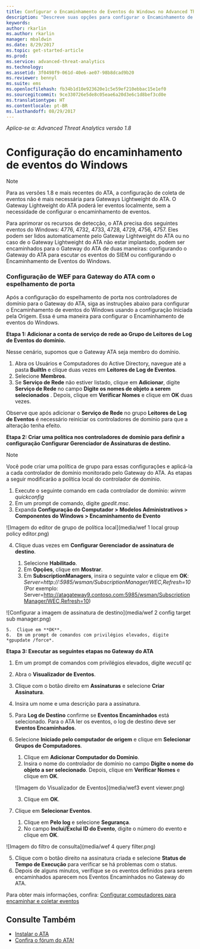 ```yaml
---
title: Configurar o Encaminhamento de Eventos do Windows no Advanced Threat Analytics | Microsoft Docs
description: "Descreve suas opções para configurar o Encaminhamento de Eventos do Windows com o ATA"
keywords: 
author: rkarlin
ms.author: rkarlin
manager: mbaldwin
ms.date: 8/29/2017
ms.topic: get-started-article
ms.prod: 
ms.service: advanced-threat-analytics
ms.technology: 
ms.assetid: 3f0498f9-061d-40e6-ae07-98b8dcad9b20
ms.reviewer: bennyl
ms.suite: ems
ms.openlocfilehash: fb34b1d10e923620e1c5e59ef210ebbac15e1ef0
ms.sourcegitcommit: 9ce330726e5de8c05eae6a20d3e6c1d8bef3cd0e
ms.translationtype: HT
ms.contentlocale: pt-BR
ms.lasthandoff: 08/29/2017
---
```

*Aplica-se a: Advanced Threat Analytics versão 1.8*



# <a name="configuring-windows-event-forwarding"></a>Configuração do encaminhamento de eventos do Windows

> [!NOTE]
> Para as versões 1.8 e mais recentes do ATA, a configuração de coleta de eventos não é mais necessária para Gateways Lightweight do ATA. O Gateway Lightweight do ATA poderá ler eventos localmente, sem a necessidade de configurar o encaminhamento de eventos.


Para aprimorar os recursos de detecção, o ATA precisa dos seguintes eventos do Windows: 4776, 4732, 4733, 4728, 4729, 4756, 4757. Eles podem ser lidos automaticamente pelo Gateway Lightweight do ATA ou no caso de o Gateway Lightweight do ATA não estar implantado, podem ser encaminhados para o Gateway do ATA de duas maneiras: configurando o Gateway do ATA para escutar os eventos do SIEM ou configurando o Encaminhamento de Eventos do Windows.



### <a name="wef-configuration-for-ata-gateways-with-port-mirroring"></a>Configuração de WEF para Gateway do ATA com o espelhamento de porta

Após a configuração do espelhamento de porta nos controladores de domínio para o Gateway do ATA, siga as instruções abaixo para configurar o Encaminhamento de eventos do Windows usando a configuração Iniciada pela Origem. Essa é uma maneira para configurar o Encaminhamento de eventos do Windows. 

**Etapa 1: Adicionar a conta de serviço de rede ao Grupo de Leitores de Log de Eventos do domínio.** 

Nesse cenário, supomos que o Gateway ATA seja membro do domínio.

1.  Abra os Usuários e Computadores do Active Directory, navegue até a pasta **BuiltIn** e clique duas vezes em **Leitores de Log de Eventos**. 
2.  Selecione **Membros**.
4.  Se **Serviço de Rede** não estiver listado, clique em **Adicionar**, digite **Serviço de Rede** no campo **Digite os nomes de objeto a serem selecionados** . Depois, clique em **Verificar Nomes** e clique em **OK** duas vezes. 

Observe que após adicionar o **Serviço de Rede** no grupo **Leitores de Log de Eventos** é necessário reiniciar os controladores de domínio para que a alteração tenha efeito.

**Etapa 2: Criar uma política nos controladores de domínio para definir a configuração Configurar Gerenciador de Assinaturas de destino.** 
> [!Note] 
> Você pode criar uma política de grupo para essas configurações e aplicá-la a cada controlador de domínio monitorado pelo Gateway do ATA. As etapas a seguir modificarão a política local do controlador de domínio.     

1.  Execute o seguinte comando em cada controlador de domínio: *winrm quickconfig*
2.  Em um prompt de comando, digite *gpedit.msc*.
3.  Expanda **Configuração do Computador > Modelos Administrativos > Componentes do Windows > Encaminhamento de Evento**

 ![Imagem do editor de grupo de política local](media/wef 1 local group policy editor.png)

4.  Clique duas vezes em **Configurar Gerenciador de assinatura de destino**.
   
    1.  Selecione **Habilitado**.
    2.  Em **Opções**, clique em **Mostrar**.
    3.  Em **SubscriptionManagers**, insira o seguinte valor e clique em **OK**:  *Server=http://<fqdnATAGateway>:5985/wsman/SubscriptionManager/WEC,Refresh=10* (Por exemplo: Server=http://atagateway9.contoso.com:5985/wsman/SubscriptionManager/WEC,Refresh=10)
 
   ![Configurar a imagem de assinatura de destino](media/wef 2 config target sub manager.png)
   
    5.  Clique em **OK**.
    6.  Em um prompt de comandos com privilégios elevados, digite *gpupdate /force*. 

**Etapa 3: Executar as seguintes etapas no Gateway do ATA** 

1.  Em um prompt de comandos com privilégios elevados, digite *wecutil qc*
2.  Abra o **Visualizador de Eventos**. 
3.  Clique com o botão direito em **Assinaturas** e selecione **Criar Assinatura**. 

   1.   Insira um nome e uma descrição para a assinatura. 
   2.   Para **Log de Destino** confirme se **Eventos Encaminhados** está selecionado. Para o ATA ler os eventos, o log de destino deve ser **Eventos Encaminhados**. 
   3.   Selecione **Iniciado pelo computador de origem** e clique em **Selecionar Grupos de Computadores**.
        1.  Clique em **Adicionar Computador do Domínio**.
        2.  Insira o nome do controlador de domínio no campo **Digite o nome do objeto a ser selecionado**. Depois, clique em **Verificar Nomes** e clique em **OK**. 
       
        ![Imagem do Visualizador de Eventos](media/wef3 event viewer.png)
   
        
        3.  Clique em **OK**.
   4.   Clique em **Selecionar Eventos**.

        1. Clique em **Pelo log** e selecione **Segurança**.
        2. No campo **Inclui/Exclui ID do Evento**, digite o número do evento e clique em **OK**. 

 ![Imagem do filtro de consulta](media/wef 4 query filter.png)

   5.   Clique com o botão direito na assinatura criada e selecione **Status de Tempo de Execução** para verificar se há problemas com o status. 
   6.   Depois de alguns minutos, verifique se os eventos definidos para serem encaminhados aparecem nos Eventos Encaminhados no Gateway do ATA.


Para obter mais informações, confira: [Configurar computadores para encaminhar e coletar eventos](https://technet.microsoft.com/library/cc748890)

## <a name="see-also"></a>Consulte Também
- [Instalar o ATA](install-ata-step1.md)
- [Confira o fórum do ATA!](https://social.technet.microsoft.com/Forums/security/home?forum=mata)
